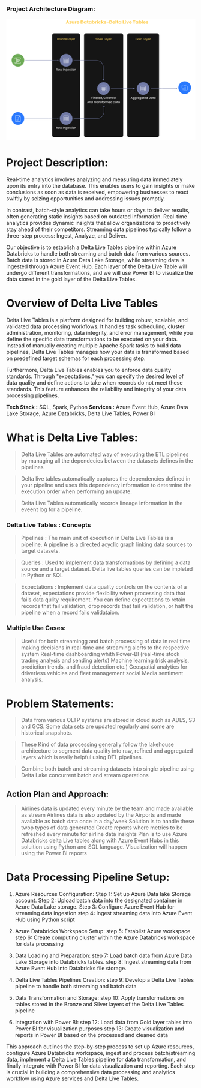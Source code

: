 ### Project Architecture Diagram:

![alt text](image.png)

# Project Description:

Real-time analytics involves analyzing and measuring data immediately upon its entry into the database. This enables users to gain insights or make conclusions as soon as data is received, empowering businesses to react swiftly by seizing opportunities and addressing issues promptly.

In contrast, batch-style analytics can take hours or days to deliver results, often generating static insights based on outdated information. Real-time analytics provides dynamic insights that allow organizations to proactively stay ahead of their competitors. Streaming data pipelines typically follow a three-step process: Ingest, Analyze, and Deliver.

Our objective is to establish a Delta Live Tables pipeline within Azure Databricks to handle both streaming and batch data from various sources. Batch data is stored in Azure Data Lake Storage, while streaming data is ingested through Azure Event Hub. Each layer of the Delta Live Table will undergo different transformations, and we will use Power BI to visualize the data stored in the gold layer of the Delta Live Tables.

# **Overview of Delta Live Tables**

Delta Live Tables is a platform designed for building robust, scalable, and validated data processing workflows. It handles task scheduling, cluster administration, monitoring, data integrity, and error management, while you define the specific data transformations to be executed on your data. Instead of manually creating multiple Apache Spark tasks to build data pipelines, Delta Live Tables manages how your data is transformed based on predefined target schemas for each processing step.

Furthermore, Delta Live Tables enables you to enforce data quality standards. Through "expectations," you can specify the desired level of data quality and define actions to take when records do not meet these standards. This feature enhances the reliability and integrity of your data processing pipelines.

**Tech Stack :** SQL, Spark, Python
**Services   :** Azure Event Hub, Azure Data Lake Storage, Azure Databricks, Delta Live Tables, Power BI


# What is Delta Live Tables:

> Delta Live Tables are automated way of executing the ETL pipelines by managing all the dependecies between the datasets defines in the pipelines

> Delta live tables automatically captures the dependencies defined in your pipeline and uses this dependency information to determine the execution order when performing an update.

> Delta Live Tables automatically records lineage information in the eveent log for a pipeline.

### Delta Live Tables : Concepts

> Pipelines : The main unit of execution in Delta Live Tables is a pipeline. A pipeline is a directed acyclic graph linking data sources to target datasets.

> Queries : Used to implement data transformations by defining a data source and a target dataset. Delta live tables queries can be impleted in Python or SQL

> Expectations : Implement data quality controls on the contents of a dataset, expectations provide flexibility when processing data that fails data qulity requirement. You can define expectations to retain records that fail validation, drop records that fail validation, or halt the pipeline when a record fails validataion. 

### Multiple Use Cases:

> Useful for both streamingg and batch processing of data in real time
> making decisions in real-time and streaming alerts to the respective system
> Real-time dashboarding whith Power-BI (real-time stock trading analysis and sending alerts)
> Machine learning (risk analysis, prediction trends, and fraud detection etc.)
> Geospatial analytics for driverless vehicles and fleet management
> social Media sentiment analysis.

# Problem Statements:

> Data from various OLTP systems are stored in cloud such as ADLS, S3 and GCS. Some data sets are updated regularly and some are historical snapshots.

> These Kind of data processing generally follow the lakehouse architecture to segment data quality into raw, refined and aggregated layers which is really helpful using DTL pipelines.

> Combine both batch and streaming datasets into single pipeline using Delta Lake concurrent batch and stream operations

## Action Plan and Approach: 

> Airlines data is updated every minute by the team and made available as stream
> Airlines data is also updated by the Airports and made available as batch data once in a day/week
> Solution is to handle these twop types of data generated
> Create reports where metrics to be refreshed every minute for airline data insights
> Plan is to use Azure Databricks delta Live tables along with Azure Event Hubs in this soluition using Python and SQL language.
> Visualization will happen using the Power BI reports


# **Data Processing Pipeline Setup:**

1. Azure Resources Configuration:
    Step 1: Set up Azure Data lake Storage account.
    Step 2: Upload batch data into the designated container in Azure Data Lake storage.
    Step 3: Configure Azure Event Hub for streaming data ingestion
    step 4: Ingest streaming data into Azure Event Hub using Python script

2. Azure Databricks Workspace Setup:
    step 5: Establist Azure workspace
    step 6: Create computing cluster within the Azure Databricks workspace for data processing

3. Data Loading and Preparation:
    step 7: Load batch data from Azure Data Lake Storage into Databricks tables.
    step 8: Ingest streaming data from Azure Event Hub into Databricks file storage.

4. Delta Live Tables Pipelines Creation:
    step 9: Develop a Delta Live Tables pipeline to handle both streaming and batch data

5. Data Transformation and Storage:
    step 10: Apply transformations on tables stored in the Bronze and Silver layers of the Delta Live Tables pipeline

6. Integration with Power BI:
    step 12: Load data from Gold layer tables into Power BI for visualization purposes
    step 13: Create visualization and reports in Power BI based on the processed and cleaned data

This approach outlines the step-by-step process to set up Azure resources, configure Azure Databricks workspace, ingest and process batch/streaming data, implement a Delta Live Tables pipeline for data transformation, and finally integrate with Power BI for data visualization and reporting. Each step is crucial in building a comprehensive data processing and analytics workflow using Azure services and Delta Live Tables.